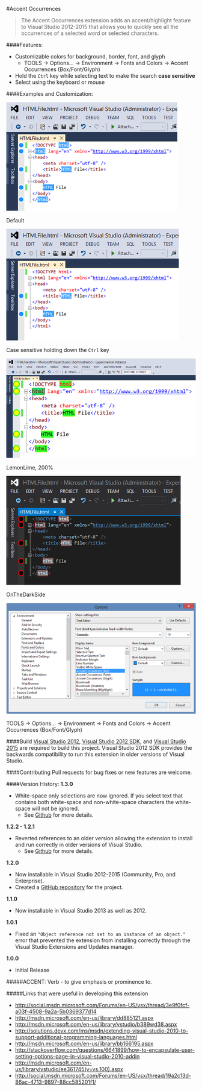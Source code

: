 ﻿#Accent Occurrences

> The Accent Occurrences extension adds an accent/highlight feature to Visual Studio 2012-2015 that allows you to quickly see all the occurrences of a selected word or selected characters.

####Features:
- Customizable colors for background, border, font, and glyph
  - TOOLS → Options... → Environment → Fonts and Colors → Accent Occurrences (Box/Font/Glyph)
- Hold the `Ctrl` key while selecting text to make the search **case sensitive**
- Select using the keyboard or mouse

####Examples and Customization:

![Default](images/default.png)

Default

![Case Sensitive](images/holdingctrl.png)

Case sensitive holding down the `Ctrl` key

![LemonLime](images/lemonlime200.png)

LemonLime, 200%

![DarkSide](images/onthedarkside.png)

OnTheDarkSide

![Options](images/options.png)

TOOLS → Options... → Environment → Fonts and Colors → Accent Occurrences (Box/Font/Glyph)

####Build
[Visual Studio 2012](https://www.microsoft.com/en-us/download/confirmation.aspx?id=30682), [Visual Studio 2012 SDK](https://www.microsoft.com/en-us/download/details.aspx?id=30668), and [Visual Studio 2015](https://www.visualstudio.com/vs-2015-product-editions) are required to build this project. Visual Studio 2012 SDK provides the backwards compatibility to run this extension in older versions of Visual Studio.

####Contributing
Pull requests for bug fixes or new features are welcome.

####Version History:
**1.3.0**

- White-space only selections are now ignored.  If you select text that contains both white-space and non-white-space characters the white-space will not be ignored.
  - See [Github](https://github.com/coderfin/AccentOccurrences/issues/3) for more details.

**1.2.2 - 1.2.1**

- Reverted references to an older version allowing the extension to install and run correctly in older versions of Visual Studio.
  - See [Github](https://github.com/coderfin/AccentOccurrences/issues/2) for more details.

**1.2.0**

- Now installable in Visual Studio 2012-2015 (Community, Pro, and Enterprise).
- Created a [GitHub repository](https://github.com/coderfin/AccentOccurrences) for the project.

**1.1.0**

- Now installable in Visual Studio 2013 as well as 2012.

**1.0.1**

- Fixed an `"Object reference not set to an instance of an object."` error that prevented the extension from installing correctly through the Visual Studio Extensions and Updates manager.

**1.0.0**

- Initial Release

#####ACCENT: Verb - to give emphasis or prominence to.

#####Links that were useful in developing this extension

- http://social.msdn.microsoft.com/Forums/en-US/vsx/thread/3e9f0fcf-a03f-4508-9a2a-5b0369377d14
- http://msdn.microsoft.com/en-us/library/dd885121.aspx
- http://msdn.microsoft.com/en-us/library/vstudio/b389wd38.aspx
- http://solutions.devx.com/ms/msdn/extending-visual-studio-2010-to-support-additional-programming-languages.html
- http://msdn.microsoft.com/en-us/library/bb166195.aspx
- http://stackoverflow.com/questions/6641899/how-to-encapsulate-user-setting-options-page-in-visual-studio-2010-addin
- http://msdn.microsoft.com/en-us/library/vstudio/ee361745(v=vs.100).aspx
- http://social.msdn.microsoft.com/Forums/en-US/vsx/thread/19a2c13d-86ac-4713-9897-88cc585201f1/
